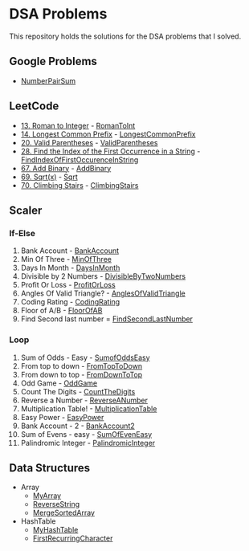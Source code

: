 # DSA Problems

This repository holds the solutions for the DSA problems that I solved.

## Google Problems
- [NumberPairSum](src/google_problems/NumberPairSum.java)

## LeetCode
- [13. Roman to Integer](https://leetcode.com/problems/roman-to-integer/) - [RomanToInt](src/leetcode/easy/RomanToInt.java)
- [14. Longest Common Prefix](https://leetcode.com/problems/longest-common-prefix/) - [LongestCommonPrefix](src/leetcode/easy/LongestCommonPrefix.java) 
- [20. Valid Parentheses](https://leetcode.com/problems/valid-parentheses/) - [ValidParentheses](src/leetcode/easy/ValidParentheses.java)
- [28. Find the Index of the First Occurrence in a String](https://leetcode.com/problems/find-the-index-of-the-first-occurrence-in-a-string/) - [FindIndexOfFirstOccurenceInString](src/leetcode/easy/FindIndexOfFirstOccurenceInString.java)
- [67. Add Binary](https://leetcode.com/problems/add-binary/) - [AddBinary](src/leetcode/easy/AddBinary.java)
- [69. Sqrt(x)](https://leetcode.com/problems/sqrtx) - [Sqrt](src/leetcode/easy/Sqrt.java)
- [70. Climbing Stairs](https://leetcode.com/problems/climbing-stairs/) - [ClimbingStairs](src/leetcode/easy/ClimbingStairs.java)

## Scaler
### If-Else
1. Bank Account - [BankAccount](src/scaler/ifelse/BankAccount.java)
2. Min Of Three - [MinOfThree](src/scaler/ifelse/MinOfThree.java)
3. Days In Month - [DaysInMonth](src/scaler/ifelse/DaysInMonth.java)
4. Divisible by 2 Numbers - [DivisibleByTwoNumbers](src/scaler/ifelse/DivisibleByTwoNumbers.java)
5. Profit Or Loss - [ProfitOrLoss](src/scaler/ifelse/ProfitOrLoss.java)
6. Angles Of Valid Triangle? - [AnglesOfValidTriangle](src/scaler/ifelse/AnglesOfValidTriangle.java)
7. Coding Rating - [CodingRating](src/scaler/ifelse/CodingRating.java)
8. Floor of A/B - [FloorOfAB](src/scaler/ifelse/FloorOfAB.java)
9. Find Second last number = [FindSecondLastNumber](src/scaler/ifelse/FindSecondLastNumber.java)

### Loop
1. Sum of Odds - Easy - [SumofOddsEasy](src/scaler/loop/SumofOddsEasy.java)
2. From top to down - [FromTopToDown](src/scaler/loop/FromTopToDown.java)
3. From down to top - [FromDownToTop](src/scaler/loop/FromDownToTop.java)
4. Odd Game - [OddGame](src/scaler/loop/OddGame.java)
5. Count The Digits - [CountTheDigits](src/scaler/loop/CountTheDigits.java)
6. Reverse a Number - [ReverseANumber](src/scaler/loop/ReverseANumber.java)
7. Multiplication Table! - [MultiplicationTable](src/scaler/loop/MultiplicationTable.java)
8. Easy Power - [EasyPower](src/scaler/loop/EasyPower.java)
9. Bank Account - 2 - [BankAccount2](src/scaler/loop/BankAccount2.java)
10. Sum of Evens - easy - [SumOfEvenEasy](src/scaler/loop/SumOfEvenEasy.java)
11. Palindromic Integer - [PalindromicInteger](src/scaler/loop/PalindromicInteger.java)

## Data Structures
- Array
  - [MyArray](src/data_structures/Arrays/MyArray.java)
  - [ReverseString](src/data_structures/Arrays/ReverseString.java)
  - [MergeSortedArray](src/data_structures/Arrays/MergeSortedArray.java)
- HashTable
  - [MyHashTable](src/data_structures/hash_table/MyHashTable.java)
  - [FirstRecurringCharacter](src/data_structures/hash_table/FirstRecurringCharacter.java)